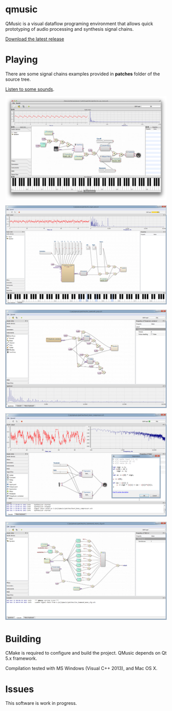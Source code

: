 # qmusic
QMusic is a visual dataflow programing environment that allows quick prototyping of audio processing
and synthesis signal chains.

[Download the latest release](http://qmusic-synth.sourceforge.net/)

# Playing
There are some signal chains examples provided in **patches** folder of the source tree.

[Listen to some sounds](https://soundcloud.com/arthur-benilov/sets/qmusic-synthesizer).

![Screenshot 1](https://raw.githubusercontent.com/Archie3d/qmusic/master/screenshots/screenshot_1.png)

![Screenshot 2](https://raw.githubusercontent.com/Archie3d/qmusic/master/screenshots/screenshot_2.png)

![Screenshot 3](https://raw.githubusercontent.com/Archie3d/qmusic/master/screenshots/screenshot_3.png)

![Screenshot 4](https://raw.githubusercontent.com/Archie3d/qmusic/master/screenshots/screenshot_4.png)

![Screenshot 5](https://raw.githubusercontent.com/Archie3d/qmusic/master/screenshots/screenshot_5.png)


# Building
CMake is required to configure and build the project.
QMusic depends on Qt 5.x framework.

Compilation tested with MS Windows (Visual C++ 2013), and Mac OS X.

# Issues
This software is work in progress.